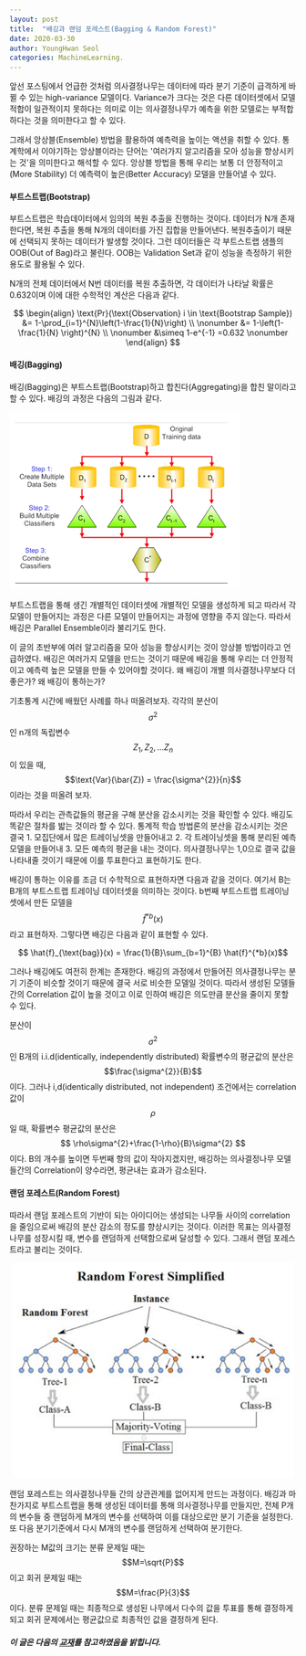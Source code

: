 ```yaml
---
layout: post
title:  "배깅과 랜덤 포레스트(Bagging & Random Forest)"
date: 2020-03-30
author: YoungHwan Seol
categories: MachineLearning.
---
```



앞선 포스팅에서 언급한 것처럼 의사결정나무는 데이터에 따라 분기 기준이 급격하게 바뀔 수 있는 high-variance 모델이다. Variance가 크다는 것은 다른 데이터셋에서 모델 적합이 일관적이지 못하다는 의미로 이는 의사결정나무가 예측을 위한 모델로는 부적합하다는 것을 의미한다고 할 수 있다.

그래서 앙상블(Ensemble) 방법을 활용하여 예측력을 높이는 액션을 취할 수 있다. 통계학에서 이야기하는 앙상블이라는 단어는 '여러가지 알고리즘을 모아 성능을 향상시키는 것'을 의미한다고 해석할 수 있다. 앙상블 방법을 통해 우리는 보통 더 안정적이고(More Stability) 더 예측력이 높은(Better Accuracy) 모델을 만들어낼 수 있다.


#### 부트스트랩(Bootstrap)

부트스트랩은 학습데이터에서 임의의 복원 추출을 진행하는 것이다. 데이터가 N개 존재한다면, 복원 추출을 통해 N개의 데이터를 가진 집합을 만들어낸다. 복원추출이기 때문에 선택되지 못하는 데이터가 발생할 것이다. 그런 데이터들은 각 부트스트랩 샘플의 OOB(Out of Bag)라고 불린다. OOB는 Validation Set과 같이 성능을 측정하기 위한 용도로 활용될 수 있다.

N개의 전체 데이터에서 N번 데이터를 복원 추출하면, 각 데이터가 나타날 확률은 0.632이며 이에 대한 수학적인 계산은 다음과 같다.

$$
\begin{align}
\text{Pr}(\text{Observation} i \in \text{Bootstrap Sample}) &= 1-\prod_{i=1}^{N}\left(1-\frac{1}{N}\right) \\ \nonumber
&= 1-\left(1-\frac{1}{N}  \right)^{N} \\ \nonumber
&\simeq 1-e^{-1} =0.632 \nonumber
\end{align}
$$

#### 배깅(Bagging)

배깅(Bagging)은 부트스트랩(Bootstrap)하고 합친다(Aggregating)을 합친 말이라고 할 수 있다. 배깅의 과정은 다음의 그림과 같다.

![BA](https://github.com/seolbluewings/seolbluewings.github.io/blob/master/assets/Bagging.PNG?raw=true)

부트스트랩을 통해 생긴 개별적인 데이터셋에 개별적인 모델을 생성하게 되고 따라서 각 모델이 만들어지는 과정은 다른 모델이 만들어지는 과정에 영향을 주지 않는다. 따라서 배깅은 Parallel Ensemble이라 불리기도 한다.

이 글의 초반부에 여러 알고리즘을 모아 성능을 향상시키는 것이 앙상블 방법이라고 언급하였다. 배깅은 여러가지 모델을 만드는 것이기 때문에 배깅을 통해 우리는 더 안정적이고 예측력 높은 모델을 만들 수 있어야할 것이다. 왜 배깅이 개별 의사결정나무보다 더 좋은가? 왜 배깅이 통하는가?

기초통계 시간에 배웠던 사례를 하나 떠올려보자. 각각의 분산이 $$\sigma^{2}$$인 n개의 독립변수 $$Z_{1},Z_{2},...Z_{n}$$이 있을 때, $$\text{Var}(\bar{Z}) = \frac{\sigma^{2}}{n}$$ 이라는 것을 떠올려 보자.

따라서 우리는 관측값들의 평균을 구해 분산을 감소시키는 것을 확인할 수 있다. 배깅도 똑같은 절차를 밟는 것이라 할 수 있다. 통계적 학습 방법론의 분산을 감소시키는 것은 결국 1. 모집단에서 많은 트레이닝셋을 만들어내고 2. 각 트레이닝셋을 통해 분리된 예측 모델을 만들어내 3. 모든 예측의 평균을 내는 것이다. 의사결정나무는 1,0으로 결국 값을 나타내줄 것이기 때문에 이를 투표한다고 표현하기도 한다.

배깅이 통하는 이유를 조금 더 수학적으로 표현하자면 다음과 같을 것이다. 여기서 B는 B개의 부트스트랩 트레이닝 데이터셋을 의미하는 것이다. b번째 부트스트랩 트레이닝셋에서 만든 모델을 $$\hat{f}^{*b}(x)$$ 라고 표현하자. 그렇다면 배깅은 다음과 같이 표현할 수 있다.

$$ \hat{f}_{\text{bag}}(x) = \frac{1}{B}\sum_{b=1}^{B} \hat{f}^{*b}(x)$$

그러나 배깅에도 여전히 한계는 존재한다. 배깅의 과정에서 만들어진 의사결정나무는 분기 기준이 비슷할 것이기 때문에 결국 서로 비슷한 모델일 것이다. 따라서 생성된 모델들 간의 Correlation 값이 높을 것이고 이로 인하여 배깅은 의도만큼 분산을 줄이지 못할 수 있다.

분산이 $$\sigma^{2}$$인 B개의 i.i.d(identically, independently distributed) 확률변수의 평균값의 분산은 $$\frac{\sigma^{2}}{B}$$이다. 그러나 i,d(identically distributed, not independent) 조건에서는 correlation 값이 $$\rho$$일 때, 확률변수 평균값의 분산은 $$ \rho\sigma^{2}+\frac{1-\rho}{B}\sigma^{2} $$ 이다. B의 개수를 높이면 두번째 항의 값이 작아지겠지만, 배깅하는 의사결정나무 모델들간의 Correlation이 양수라면, 평균내는 효과가 감소된다.

#### 랜덤 포레스트(Random Forest)

따라서 랜덤 포레스트의 기반이 되는 아이디어는 생성되는 나무들 사이의 correlation을 줄임으로써 배깅의 분산 감소의 정도를 향상시키는 것이다. 이러한 목표는 의사결정나무를 성장시킬 때, 변수를 랜덤하게 선택함으로써 달성할 수 있다. 그래서 랜덤 포레스트라고 불리는 것이다.

![BA](https://github.com/seolbluewings/seolbluewings.github.io/blob/master/assets/DT9.PNG?raw=true)


랜덤 포레스트는 의사결정나무들 간의 상관관계를 없어지게 만드는 과정이다. 배깅과 마찬가지로 부트스트랩을 통해 생성된 데이터를 통해 의사결정나무를 만들지만, 전체 P개의 변수들 중 랜덤하게 M개의 변수를 선택하여 이를 대상으로만 분기 기준을 설정한다. 또 다음 분기기준에서 다시 M개의 변수를 랜덤하게 선택하여 분기한다.

권장하는 M값의 크기는 분류 문제일 때는 $$M=\sqrt{P}$$ 이고 회귀 문제일 때는 $$M=\frac{P}{3}$$ 이다. 분류 문제일 때는 최종적으로 생성된 나무에서 다수의 값을 투표를 통해 결정하게 되고 회귀 문제에서는 평균값으로 최종적인 값을 결정하게 된다.


##### 이 글은 다음의 [교재](https://web.stanford.edu/~hastie/Papers/ESLII.pdf)를 참고하였음을 밝힙니다.










